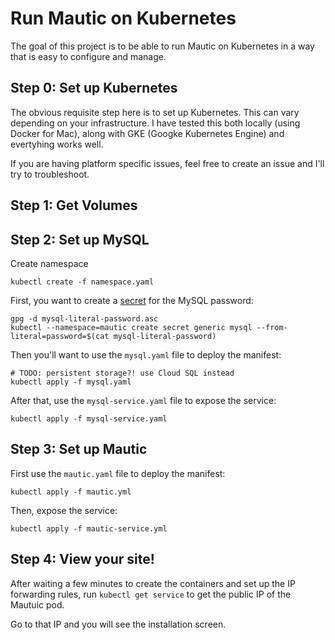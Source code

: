 # Run Mautic on Kubernetes

The goal of this project is to be able to run Mautic on Kubernetes in a way that is easy to configure and manage.

## Step 0: Set up Kubernetes

The obvious requisite step here is to set up Kubernetes. This can vary depending on your infrastructure. I have tested this both locally (using Docker for Mac), along with GKE (Googke Kubernetes Engine) and evertyhing works well.

If you are having platform specific issues, feel free to create an issue and I'll try to troubleshoot.

## Step 1: Get Volumes

## Step 2: Set up MySQL

Create namespace

    kubectl create -f namespace.yaml

First, you want to create a [secret](https://kubernetes.io/docs/concepts/configuration/secret/) for the MySQL password:

    gpg -d mysql-literal-password.asc
    kubectl --namespace=mautic create secret generic mysql --from-literal=password=$(cat mysql-literal-password)

Then you'll want to use the `mysql.yaml` file to deploy the manifest:

    # TODO: persistent storage?! use Cloud SQL instead
    kubectl apply -f mysql.yaml

After that, use the `mysql-service.yaml` file to expose the service:

    kubectl apply -f mysql-service.yaml

## Step 3: Set up Mautic

First use the `mautic.yaml` file to deploy the manifest:

    kubectl apply -f mautic.yml

Then, expose the service:

    kubectl apply -f mautic-service.yml

## Step 4: View your site!

After waiting a few minutes to create the containers and set up the IP forwarding rules, run `kubectl get service` to get the public IP of the Mautuic pod.

Go to that IP and you will see the installation screen.
